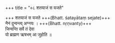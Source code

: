 +++
title = "०८ शतयाजं स यजते"

+++
शतयाजं स यजते +++(Bhatt. śatayātaṃ sejate)+++  
नैनं दुन्वन्त्य् अग्नयः । +++(Bhatt. nṛṇvanty)+++  
जिन्वन्ति सर्वे तं देवा  
यो ब्राह्मण ऋषभम् आ जुहोति ॥